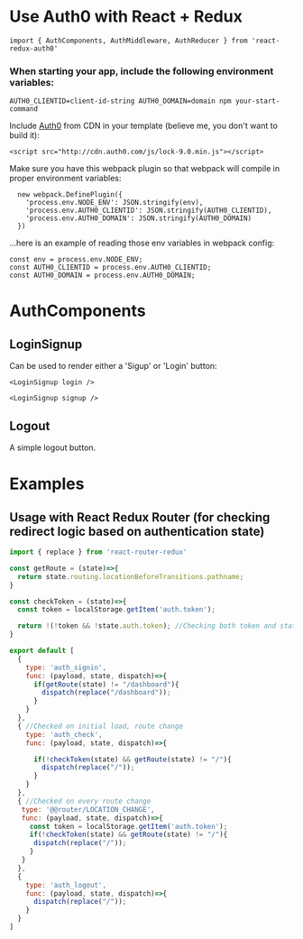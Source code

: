 # Use Auth0 with React + Redux

```
import { AuthComponents, AuthMiddleware, AuthReducer } from 'react-redux-auth0'
```

### When starting your app, include the following environment variables:

```
AUTH0_CLIENTID=client-id-string AUTH0_DOMAIN=domain npm your-start-command
```

Include [Auth0](https://auth0.com/) from CDN in your template (believe me, you don't want to build it):

```
<script src="http://cdn.auth0.com/js/lock-9.0.min.js"></script>
```

Make sure you have this webpack plugin so that webpack will compile in proper environment variables:

```
  new webpack.DefinePlugin({
    'process.env.NODE_ENV': JSON.stringify(env),
    'process.env.AUTH0_CLIENTID': JSON.stringify(AUTH0_CLIENTID),
    'process.env.AUTH0_DOMAIN': JSON.stringify(AUTH0_DOMAIN)
  })
```

...here is an example of reading those env variables in webpack config:

```
const env = process.env.NODE_ENV;
const AUTH0_CLIENTID = process.env.AUTH0_CLIENTID;
const AUTH0_DOMAIN = process.env.AUTH0_DOMAIN;
```

# AuthComponents

## LoginSignup

Can be used to render either a 'Sigup' or 'Login' button:

```
<LoginSignup login />

<LoginSignup signup />
```

## Logout

A simple logout button.

# Examples

## Usage with React Redux Router (for checking redirect logic based on authentication state)

```js
import { replace } from 'react-router-redux'

const getRoute = (state)=>{
  return state.routing.locationBeforeTransitions.pathname;
}

const checkToken = (state)=>{
  const token = localStorage.getItem('auth.token');

  return !(!token && !state.auth.token); //Checking both token and state.auth.token because they are sometimes temporarily out of sync with each other, but we only assume the user should be logged out if logout action is dispatched or both of these conditions hold true simultaneously.
}

export default [
  {
    type: 'auth_signin',
    func: (payload, state, dispatch)=>{
      if(getRoute(state) != "/dashboard"){
        dispatch(replace("/dashboard"));
      }
    }
  },
  { //Checked on initial load, route change
    type: 'auth_check',
    func: (payload, state, dispatch)=>{

      if(!checkToken(state) && getRoute(state) != "/"){
        dispatch(replace("/"));
      }
    }
  },
  { //Checked on every route change
   type: '@@router/LOCATION_CHANGE',
   func: (payload, state, dispatch)=>{
     const token = localStorage.getItem('auth.token');
     if(!checkToken(state) && getRoute(state) != "/"){
      dispatch(replace("/"));
     }
   }
  },
  {
    type: 'auth_logout',
    func: (payload, state, dispatch)=>{
      dispatch(replace("/"));
    }
  }
]
```
